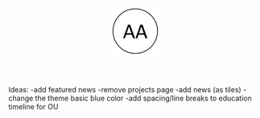 <h1 align="center">
<a href="https://arshaali.github.io/">
<img width=100 src="assets/logo.png"/>
</a>
</h1><br>



Ideas:
-add featured news
-remove projects page
-add news (as tiles)
-change the theme basic blue color
-add spacing/line breaks to education timeline for OU

